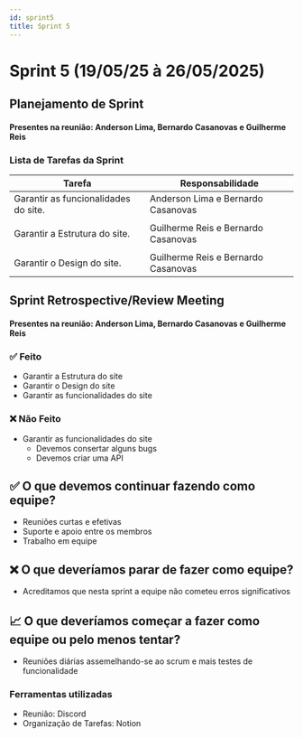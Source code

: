```yaml
---
id: sprint5
title: Sprint 5
---
```

# Sprint 5 (19/05/25 à 26/05/2025)

## Planejamento de Sprint

#### Presentes na reunião: Anderson Lima, Bernardo Casanovas e Guilherme Reis

### Lista de Tarefas da Sprint

| Tarefa                                                                                       | Responsabilidade |
| -------------------------------------------------------------------------------------------- | ---------------- |
| Garantir as funcionalidades do site.                                                                    | Anderson Lima e Bernardo Casanovas
            |
| Garantir a Estrutura do site.                                          | Guilherme Reis e Bernardo Casanovas
              |
| Garantir o Design do site.                                                              | Guilherme Reis e Bernardo Casanovas              |


## Sprint Retrospective/Review Meeting

#### Presentes na reunião: Anderson Lima, Bernardo Casanovas e Guilherme Reis

### ✅ Feito
- Garantir a Estrutura do site
- Garantir o Design do site
- Garantir as funcionalidades do site

### ❌ Não Feito
- Garantir as funcionalidades do site
    - Devemos consertar alguns bugs
    - Devemos criar uma API 


## ✅ O que devemos continuar fazendo como equipe?
- Reuniões curtas e efetivas
- Suporte e apoio entre os membros
- Trabalho em equipe

## ❌ O que deveríamos parar de fazer como equipe?
- Acreditamos que nesta sprint a equipe não cometeu erros significativos


## 📈 O que deveríamos começar a fazer como equipe ou pelo menos tentar?
- Reuniões diárias assemelhando-se ao scrum e mais testes de funcionalidade



### Ferramentas utilizadas

- Reunião: Discord
- Organização de Tarefas: Notion
